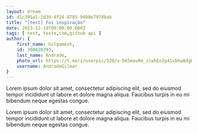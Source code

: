 ```yaml
---
layout: dream
id: d1c395a1-1d39-4f24-8785-9498e797dbab
title: "[test] Foi inspiração"
date: 2023-12-19T00:00:00.000Z
tags: [ test, teste,com,github api ]
author: {
    first_name: Gilgamesh,
    id: 300420393,
    last_name: Andrade,
    photo_url: https://t.me/i/userpic/320/v-Dk5mavRm_ziwhEn2p4ivbhw8dgHZhZoiCQcIIZnEU.jpg,
    username: AndradeGilmar
}
---
```


Lorem ipsum dolor sit amet, consectetur adipiscing elit, sed do eiusmod tempor incididunt ut labore et dolore magna aliqua. Faucibus turpis in eu mi bibendum neque egestas congue.

Lorem ipsum dolor sit amet, consectetur adipiscing elit, sed do eiusmod tempor incididunt ut labore et dolore magna aliqua. Faucibus turpis in eu mi bibendum neque egestas congue.
